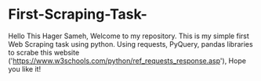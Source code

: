 # First-Scraping-Task- 

Hello This Hager Sameh, Welcome to my repository.
This is my simple first Web Scraping task using python. Using requests, PyQuery, pandas libraries to scrabe this website ('https://www.w3schools.com/python/ref_requests_response.asp'), 
Hope you like it!

